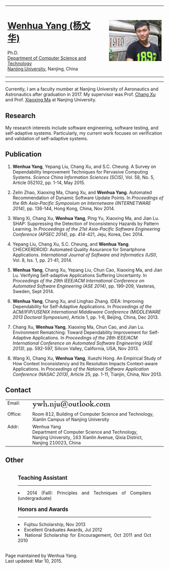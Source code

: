 <!DOCTYPE html PUBLIC "-//W3C//DTD XHTML 1.0 Transitional//EN" "http://www.w3.org/TR/xhtml1/DTD/xhtml1-transitional.dtd">
<html xmlns="http://www.w3.org/1999/xhtml">
<head>
<meta http-equiv="content-type" content="text/html; charset=utf-8" />
<title>YANG Wenhua's Homepage</title>
<meta name="keywords" content="Wenhua yang" />
<meta name="description" content="Wenhua Yang's Homepage" />
</head>
<body>
<div id="wrapper">
	<div id="page">
	<div id="logo">
		<table>
			<tr>
				<td>
					<h1><a href="#">Wenhua Yang (&#x6768;&#x6587;&#x534E;)</a></h1>
					<p></p>
					<p>Ph.D.<br />
					<a href="http://cs.nju.edu.cn/">Department of Computer Science and Technology</a> 
					<br /> <a href="http://www.nju.edu.cn/">Nanjing University</a>, Nanjing, China
					</p>
				</td>
				<td>
				</td>
				<td>
					<img src="portrait.JPG" width="200"/>
				</td>
			</tr>
		</table>
	</div>
	<hr />
	<!-- end #logo -->
		<div id="content">
			<div class="post">
				<div class="entry">
					<p>Currently, I am a faculty mumber at Nanjing University of Aeronautics and Astronautics after graduation in 2017. My supervisor was Prof. <a href="http://cs.nju.edu.cn/changxu/" target="_blank">Chang Xu</a> and Prof. <a href="http://cs.nju.edu.cn/xxm" target="_blank">Xiaoxing Ma</a>  at Nanjing University.</p>
				</div>
			</div>
			<div class="post">
				<h2 class="title"><a name="Research">Research</a></h2>
				<div class="entry">
					<p>My research interests include software engineering, software testing, and self-adaptive systems. Particularly, my current work focuses on verification and validation of self-adaptive systems.</p>
				</div>
			</div>
			<div class="post">
				<h2 class="title"><a name="Publication">Publication</a></h2>
				<div class="entry">
					<ol type=1>
					<li><p><b>Wenhua Yang</b>, Yepang Liu, Chang Xu, and S.C. Cheung. A Survey on Dependability Improvement Techniques for Pervasive Computing Systems. <i>Science China Information Sciences (SCIS)</i>, Vol. 58, No. 5, Article 052102, pp. 1-14, May 2015.</p>
					<li><p>Zelin Zhao, Xiaoxing Ma, Chang Xu, and <b>Wenhua Yang</b>. Automated Recommendation of Dynamic Software Update Points. In <i>Proceedings of the 6th Asia-Pacific Symposium on Internetware (INTERNETWARE 2014)</i>, pp. 136-144, Hong Kong, China, Nov 2014.</p>
					<li><p>Wang Xi, Chang Xu, <b>Wenhua Yang</b>, Ping Yu, Xiaoxing Ma, and Jian Lu. SHAP: Suppressing the Detection of Inconsistency Hazards by Pattern Learning. In <i>Proceedings of the 21st Asia-Pacific Software Engineering Conference (APSEC 2014)</i>, pp. 414-421, Jeju, Korea, Dec 2014.</p>
					<li><p> Yepang Liu, Chang Xu, S.C. Cheung, and <b>Wenhua Yang</b>. CHECKERDROID: Automated Quality Assurance for Smartphone Applications. <i>International Journal of Software and Informatics (IJSI)</i>, Vol. 8, Iss. 1, pp. 21-41, 2014.</p>
					<li><p> <b>Wenhua Yang</b>, Chang Xu, Yepang Liu, Chun Cao, Xiaoxing Ma, and Jian Lu</b>. Verifying Self-adaptive Applications Suffering Uncertainty. In <i>Proceedings of the 29th IEEE/ACM International Conference on Automated Software Engineering (ASE 2014)</i>, pp. 199-209, Vasteras, Sweden, Sept 2014.</p>
					<li><p> <b>Wenhua Yang</b>, Chang Xu, and Linghao Zhang. IDEA: Improving Dependability for Self-Adaptive Applications. In <i>Proceedings of the ACM/IFIP/USENIX International Middleware Conference  (MIDDLEWARE 2013 Doctoral Symposium)</i>, Article 1, pp. 1-6, Beijing, China, Dec 2013.</p>
					<li><p> Chang Xu, <b>Wenhua Yang</b>, Xiaoxing Ma, Chun Cao, and Jian Lu. Environment Rematching: Toward Dependability Improvement for Self-Adaptive Applications. In <i>Proceedings of the 28th IEEE/ACM International Conference on Automated Software Engineering (ASE 2013)</i>, pp. 592-597, Silicon Valley, California, USA, Nov 2013.</p>
					<li><p> Wang Xi, Chang Xu, <b>Wenhua Yang</b>, Xuezhi Hong. An Empirical Study of How Context Inconsistency and Its Resolution Impacts Context-aware Applications. In <i>Proceedings of the National Software Application Conference (NASAC 2013)</i>, Article 25, pp. 1-11, Tianjin, China, Nov 2013.</p>
					</ol>
				</div>
			</div>
			<div class="post">
				<h2 class="title"><a name="Contact">Contact</a></h2>
				<div class="entry">
					<table font size="8">
					<tr>
					<td valign="top" width="65px">Email: </td>
					<td><img src="email.jpg" width="250"/></td>
					</tr>
					<tr>
					<td valign="top">Office:</td>
					<td>Room 812, Building of Computer Science and Technology, Xianlin Campus of Nanjing University</td>
					</tr>
					<tr>
					<td valign="top">Addr:</td>
					<td>Wenhua Yang<br />Department of Computer Science and Technology,<br />Nanjing University, 163 Xianlin Avenue, Qixia District, <br />Nanjing 210023, China</td>
					</tr>
					</table>
				</div>
			</div>
			<div class="post">
				<h2 class="title"><a name="Other">Other</a></h2>
				<div class="entry">
					<!--teaching assistant-->
					<tr>
					<td> <br />
					<div style="margin-right: 40px; text-align: justify; margin-left: 40px;"><big><span style="font-weight: bold;">Teaching Assistant</span></big><br />
					<hr color=#1884CD size="1px" noshade=False/>
					<li>2014 (Fall): <a>Principles and Techniques of Compilers</a> (undergraduate)</li>
					</div>
					</td>
					</tr>
					<tr>
					<!--teaching assistant-->
					<tr>
					<td> <br />
					<div style="margin-right: 40px; text-align: justify; margin-left: 40px;"><big><span style="font-weight: bold;">Honors and Awards</span></big><br />
					<hr color=#1884CD size="1px" noshade=False/>
					<li> Fujitsu Scholarship, Nov 2013</li>
					<li> Excellent Graduates Awards, Jul 2012</li>
					<li> National Scholarship for Encouragement, Oct 2011 and Oct 2010</li>
					</div>
					</td>
					</tr>
					<tr>
				</div>
			</div>
		</div>
		<!-- end #content -->
		<div style="clear: both;">&nbsp;</div>
	</div>
	</div>
	<!-- end #page -->
	<div id="footer-bgcontent">
	<div id="footer">
		<p>Page maintained by Wenhua Yang. <br />Last updated: Mar 10, 2015.</p>
	</div>
	</div>
	<!-- end #footer -->
</body>
</html>
